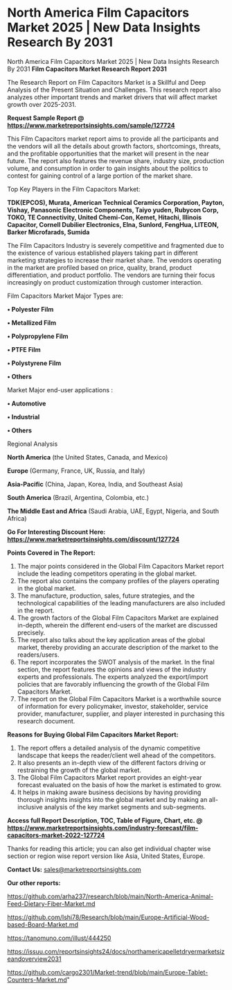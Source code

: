 # North America Film Capacitors Market 2025 | New Data Insights Research By 2031
North America Film Capacitors Market 2025 | New Data Insights Research By 2031
<strong>Film Capacitors Market Research Report 2031</strong>

The Research Report on Film Capacitors Market is a Skillful and Deep Analysis of the Present Situation and Challenges. This research report also analyzes other important trends and market drivers that will affect market growth over 2025-2031.

<strong>Request Sample Report @ <a href=https://www.marketreportsinsights.com/sample/127724>https://www.marketreportsinsights.com/sample/127724</a></strong>

This Film Capacitors market report aims to provide all the participants and the vendors will all the details about growth factors, shortcomings, threats, and the profitable opportunities that the market will present in the near future. The report also features the revenue share, industry size, production volume, and consumption in order to gain insights about the politics to contest for gaining control of a large portion of the market share.

Top Key Players in the Film Capacitors Market:

<strong>TDK(EPCOS), Murata, American Technical Ceramics Corporation, Payton, Vishay, Panasonic Electronic Components, Taiyo yuden, Rubycon Corp, TOKO, TE Connectivity, United Chemi-Con, Kemet, Hitachi, Illinois Capacitor, Cornell Dubilier Electronics, Elna, Sunlord, FengHua, LITEON, Barker Microfarads, Sumida</strong>

The Film Capacitors Industry is severely competitive and fragmented due to the existence of various established players taking part in different marketing strategies to increase their market share. The vendors operating in the market are profiled based on price, quality, brand, product differentiation, and product portfolio. The vendors are turning their focus increasingly on product customization through customer interaction.

Film Capacitors Market Major Types are:

<strong>• Polyester Film

• Metallized Film

• Polypropylene Film

• PTFE Film

• Polystyrene Film

• Others</strong>

Market Major end-user applications :

<strong>• Automotive

• Industrial

• Others</strong>

Regional Analysis

</u><strong><b>North America</b></strong> (the United States, Canada, and Mexico)

<strong><b>Europe </b></strong>(Germany, France, UK, Russia, and Italy)

<strong><b>Asia-Pacific</b></strong> (China, Japan, Korea, India, and Southeast Asia)

<strong><b>South America</b></strong> (Brazil, Argentina, Colombia, etc.)

<strong><b>The Middle East and Africa</b></strong> (Saudi Arabia, UAE, Egypt, Nigeria, and South Africa)

<strong>Go For Interesting Discount Here: <a href=https://www.marketreportsinsights.com/discount/127724>https://www.marketreportsinsights.com/discount/127724</a></strong>

<strong>Points Covered in The Report:</strong>
<ol>
  <li>The major points considered in the Global Film Capacitors Market report include the leading competitors operating in the global market.</li>
  <li>The report also contains the company profiles of the players operating in the global market.</li>
  <li>The manufacture, production, sales, future strategies, and the technological capabilities of the leading manufacturers are also included in the report.</li>
  <li>The growth factors of the Global Film Capacitors Market are explained in-depth, wherein the different end-users of the market are discussed precisely.</li>
  <li>The report also talks about the key application areas of the global market, thereby providing an accurate description of the market to the readers/users.</li>
  <li>The report incorporates the SWOT analysis of the market. In the final section, the report features the opinions and views of the industry experts and professionals. The experts analyzed the export/import policies that are favorably influencing the growth of the Global Film Capacitors Market.</li>
  <li>The report on the Global Film Capacitors Market is a worthwhile source of information for every policymaker, investor, stakeholder, service provider, manufacturer, supplier, and player interested in purchasing this research document.</li>
</ol>
<strong>Reasons for Buying Global Film Capacitors Market Report:</strong>

<ol>
  <li>The report offers a detailed analysis of the dynamic competitive landscape that keeps the reader/client well ahead of the competitors.</li>
  <li>It also presents an in-depth view of the different factors driving or restraining the growth of the global market.</li>
  <li>The Global Film Capacitors Market report provides an eight-year forecast evaluated on the basis of how the market is estimated to grow.</li>
  <li>It helps in making aware business decisions by having providing thorough insights insights into the global market and by making an all-inclusive analysis of the key market segments and sub-segments.</li>
</ol>
<strong>Access full Report Description, TOC, Table of Figure, Chart, etc. @ <a href=https://www.marketreportsinsights.com/industry-forecast/film-capacitors-market-2022-127724>https://www.marketreportsinsights.com/industry-forecast/film-capacitors-market-2022-127724</a></strong>


Thanks for reading this article; you can also get individual chapter wise section or region wise report version like Asia, United States, Europe.

<strong>Contact Us:</strong>
sales@marketreportsinsights.com

<strong>Our other reports:</strong>

<a href=https://github.com/arha237/research/blob/main/North-America-Animal-Feed-Dietary-Fiber-Market.md>https://github.com/arha237/research/blob/main/North-America-Animal-Feed-Dietary-Fiber-Market.md</a>

<a href=https://github.com/Ishi78/Research/blob/main/Europe-Artificial-Wood-based-Board-Market.md>https://github.com/Ishi78/Research/blob/main/Europe-Artificial-Wood-based-Board-Market.md</a>

<a href=https://tanomuno.com/illust/444250>https://tanomuno.com/illust/444250</a>

<a href=https://issuu.com/reportsinsights24/docs/northamericapelletdryermarketsizeandoverview2031>https://issuu.com/reportsinsights24/docs/northamericapelletdryermarketsizeandoverview2031</a>

<a href=https://github.com/cargo2301/Market-trend/blob/main/Europe-Tablet-Counters-Market.md>https://github.com/cargo2301/Market-trend/blob/main/Europe-Tablet-Counters-Market.md</a>"
